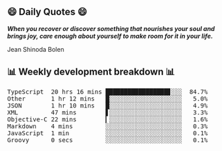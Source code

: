 ## 😄 Daily Quotes 😄

_**When you recover or discover something that nourishes your soul and brings joy, care enough about yourself to make room for it in your life.**_

Jean Shinoda Bolen



## 📊 Weekly development breakdown 📊

<pre>TypeScript  20 hrs 16 mins █████████████████▊░░░  84.7%
Other       1 hr 12 mins   █░░░░░░░░░░░░░░░░░░░░   5.0%
JSON        1 hr 10 mins   █░░░░░░░░░░░░░░░░░░░░   4.9%
XML         47 mins        ▋░░░░░░░░░░░░░░░░░░░░   3.3%
Objective-C 22 mins        ▎░░░░░░░░░░░░░░░░░░░░   1.6%
Markdown    4 mins         ░░░░░░░░░░░░░░░░░░░░░   0.3%
JavaScript  1 min          ░░░░░░░░░░░░░░░░░░░░░   0.1%
Groovy      0 secs         ░░░░░░░░░░░░░░░░░░░░░   0.1%</pre>